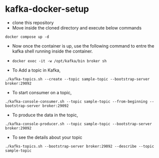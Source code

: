 # kafka-docker-setup

- clone this repository
- Move inside the cloned directory and execute below commands


```
docker compose up -d

```

- Now once the container is up, use the following command to entre the kafka shell running inside the container.
- ```
  docker exec -it -w /opt/kafka/bin broker sh
  ```
- To Add a topic in Kafka,
```
./kafka-topics.sh --create --topic sample-topic --bootstrap-server broker:29092
```
- To start consumer on a topic,
```
./kafka-console-consumer.sh --topic sample-topic --from-beginning --bootstrap-server broker:29092
```
- To produce the data in the topic,
```
./kafka-console-producer.sh --topic sample-topic --bootstrap-server broker:29092
```
- To see the details about your topic
```
./kafks-topics.sh --bootstrap-server broker:29092 --describe --topic sample-topic
```
